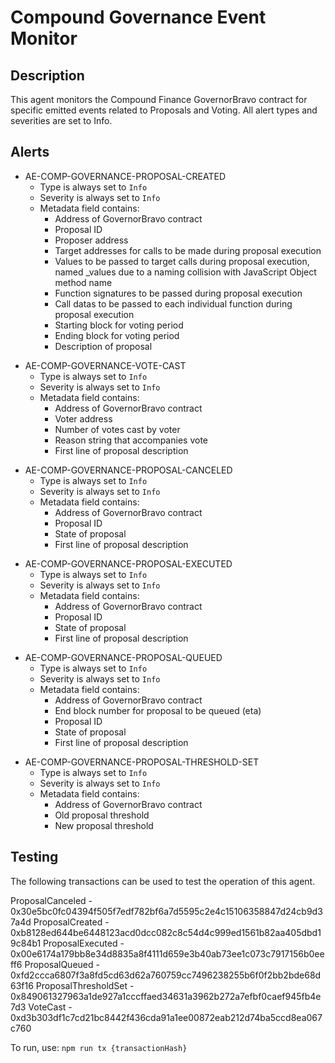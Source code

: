 # Compound Governance Event Monitor

## Description

This agent monitors the Compound Finance GovernorBravo contract for specific emitted events related
to Proposals and Voting.  All alert types and severities are set to Info.

## Alerts

<!-- -->
- AE-COMP-GOVERNANCE-PROPOSAL-CREATED
  - Type is always set to `Info`
  - Severity is always set to `Info`
  - Metadata field contains:
    - Address of GovernorBravo contract
    - Proposal ID
    - Proposer address
    - Target addresses for calls to be made during proposal execution
    - Values to be passed to target calls during proposal execution, named _values due to a naming collision with JavaScript Object method name
    - Function signatures to be passed during proposal execution
    - Call datas to be passed to each individual function during proposal execution 
    - Starting block for voting period
    - Ending block for voting period
    - Description of proposal

<!-- -->
- AE-COMP-GOVERNANCE-VOTE-CAST
  - Type is always set to `Info`
  - Severity is always set to `Info`
  - Metadata field contains:
    - Address of GovernorBravo contract
    - Voter address
    - Number of votes cast by voter
    - Reason string that accompanies vote 
    - First line of proposal description

<!-- -->
- AE-COMP-GOVERNANCE-PROPOSAL-CANCELED
  - Type is always set to `Info`
  - Severity is always set to `Info`
  - Metadata field contains:
    - Address of GovernorBravo contract
    - Proposal ID
    - State of proposal
    - First line of proposal description

<!-- -->
- AE-COMP-GOVERNANCE-PROPOSAL-EXECUTED
  - Type is always set to `Info`
  - Severity is always set to `Info`
  - Metadata field contains:
    - Address of GovernorBravo contract
    - Proposal ID
    - State of proposal
    - First line of proposal description

<!-- -->
- AE-COMP-GOVERNANCE-PROPOSAL-QUEUED
  - Type is always set to `Info`
  - Severity is always set to `Info`
  - Metadata field contains:
    - Address of GovernorBravo contract
    - End block number for proposal to be queued (eta)
    - Proposal ID
    - State of proposal
    - First line of proposal description

<!-- -->
- AE-COMP-GOVERNANCE-PROPOSAL-THRESHOLD-SET
  - Type is always set to `Info`
  - Severity is always set to `Info`
  - Metadata field contains:
    - Address of GovernorBravo contract
    - Old proposal threshold
    - New proposal threshold


## Testing

The following transactions can be used to test the operation of this agent.

ProposalCanceled - 0x30e5bc0fc04394f505f7edf782bf6a7d5595c2e4c15106358847d24cb9d37a4d
ProposalCreated - 0xb8128ed644be6448123acd0dcc082c8c54d4c999ed1561b82aa405dbd19c84b1
ProposalExecuted - 0x00e6174a179bb8e34d8835a8f4111d659e3b40ab73ee1c073c7917156b0eeff6
ProposalQueued - 0xfd2ccca6807f3a8fd5cd63d62a760759cc7496238255b6f0f2bb2bde68d63f16
ProposalThresholdSet - 0x849061327963a1de927a1cccffaed34631a3962b272a7efbf0caef945fb4e7d3
VoteCast - 0xd3b303df1c7cd21bc8442f436cda91a1ee00872eab212d74ba5ccd8ea067c760

To run, use:
`npm run tx {transactionHash}`
